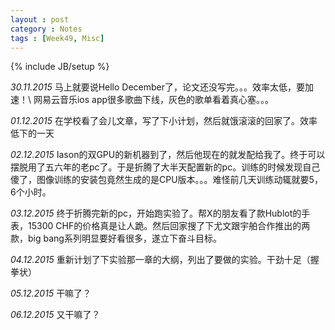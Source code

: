 ```yaml
---
layout : post
category : Notes
tags : [Week49, Misc]
---
```


{% include JB/setup %}

*30.11.2015*
马上就要说Hello December了，论文还没写完。。。效率太低，要加速！\\
网易云音乐ios app很多歌曲下线，灰色的歌单看着真心塞。。。

*01.12.2015*
在学校看了会儿文章，写了下小计划，然后就饿滚滚的回家了。效率低下的一天

*02.12.2015*
Iason的双GPU的新机器到了，然后他现在的就发配给我了。终于可以摆脱用了五六年的老pc了。于是折腾了大半天配置新的pc。训练的时候发现自己傻了，图像训练的安装包竟然生成的是CPU版本。。。难怪前几天训练动辄就要5，6个小时。

*03.12.2015*
终于折腾完新的pc，开始跑实验了。帮X的朋友看了款Hublot的手表，15300 CHF的价格真是让人跪。然后回家搜了下尤文跟宇舶合作推出的两款，big bang系列明显要好看很多，遂立下奋斗目标。

*04.12.2015*
重新计划了下实验那一章的大纲，列出了要做的实验。干劲十足（握拳状）

*05.12.2015*
干嘛了？

*06.12.2015*
又干嘛了？
